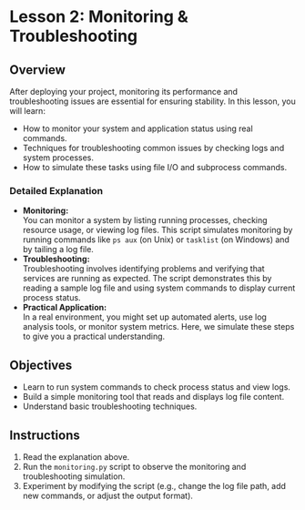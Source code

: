 # Lesson 2: Monitoring & Troubleshooting

## Overview
After deploying your project, monitoring its performance and troubleshooting issues are essential for ensuring stability. In this lesson, you will learn:
- How to monitor your system and application status using real commands.
- Techniques for troubleshooting common issues by checking logs and system processes.
- How to simulate these tasks using file I/O and subprocess commands.

### Detailed Explanation
- **Monitoring:**  
  You can monitor a system by listing running processes, checking resource usage, or viewing log files. This script simulates monitoring by running commands like `ps aux` (on Unix) or `tasklist` (on Windows) and by tailing a log file.
- **Troubleshooting:**  
  Troubleshooting involves identifying problems and verifying that services are running as expected. The script demonstrates this by reading a sample log file and using system commands to display current process status.
- **Practical Application:**  
  In a real environment, you might set up automated alerts, use log analysis tools, or monitor system metrics. Here, we simulate these steps to give you a practical understanding.

## Objectives
- Learn to run system commands to check process status and view logs.
- Build a simple monitoring tool that reads and displays log file content.
- Understand basic troubleshooting techniques.

## Instructions
1. Read the explanation above.
2. Run the `monitoring.py` script to observe the monitoring and troubleshooting simulation.
3. Experiment by modifying the script (e.g., change the log file path, add new commands, or adjust the output format).